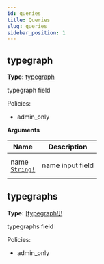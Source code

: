 ```yaml
---
id: queries
title: Queries
slug: queries
sidebar_position: 1
---
```


## typegraph

**Type:** [typegraph](/docs/reference/typegate/typegate/objects#typegraph)

typegraph field

Policies:

- admin_only

<p style={{ marginBottom: "0.4em" }}><strong>Arguments</strong></p>

<table>
<thead><tr><th>Name</th><th>Description</th></tr></thead>
<tbody>
<tr>
<td>
name<br />
<a href="/docs/reference/typegate/typegate/scalars#string"><code>String!</code></a>
</td>
<td>
<p>name input field</p>
</td>
</tr>
</tbody>
</table>

## typegraphs

**Type:** [[typegraph!]!](/docs/reference/typegate/typegate/objects#typegraph)

typegraphs field

Policies:

- admin_only
